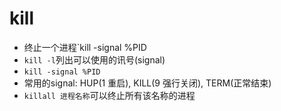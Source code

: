 # kill

- 终止一个进程`kill -signal %PID
- `kill -l`列出可以使用的讯号(signal)
- `kill -signal %PID` 
- 常用的signal: HUP(1 重启), KILL(9 强行关闭), TERM(正常结束)
- `killall 进程名称`可以终止所有该名称的进程 